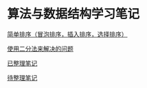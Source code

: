 # 算法与数据结构学习笔记

[简单排序（冒泡排序，插入排序，选择排序）](https://www.cnblogs.com/greyzeng/p/15186769.html)

[使用二分法来解决的问题](docs/使用二分法来解决的问题.md)

[已整理笔记](https://www.cnblogs.com/greyzeng/tag/%E7%AE%97%E6%B3%95/)

[待整理笔记](https://github.com/GreyZeng/algorithm/tree/master/docs)
